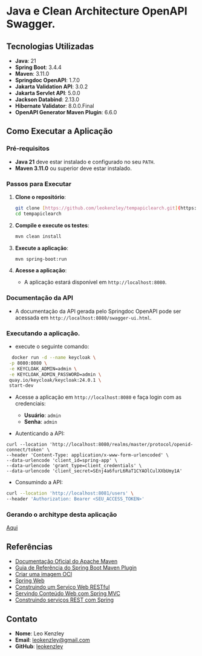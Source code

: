 # Java e Clean Architecture OpenAPI Swagger. 

## Tecnologias Utilizadas

- **Java**: 21
- **Spring Boot**: 3.4.4
- **Maven**: 3.11.0
- **Springdoc OpenAPI**: 1.7.0
- **Jakarta Validation API**: 3.0.2
- **Jakarta Servlet API**: 5.0.0
- **Jackson Databind**: 2.13.0
- **Hibernate Validator**: 8.0.0.Final
- **OpenAPI Generator Maven Plugin**: 6.6.0

## Como Executar a Aplicação

### Pré-requisitos

- **Java 21** deve estar instalado e configurado no seu `PATH`.
- **Maven 3.11.0** ou superior deve estar instalado.

### Passos para Executar

1. **Clone o repositório**:
    ```sh
    git clone [https://github.com/leokenzley/tempapiclearch.git](https://github.com/leokenzley/tempapiclearch.git)
    cd tempapiclearch
    ```

2. **Compile e execute os testes**:
    ```sh
    mvn clean install
    ```

3. **Execute a aplicação**:
    ```sh
    mvn spring-boot:run
    ```

4. **Acesse a aplicação**:
    - A aplicação estará disponível em `http://localhost:8080`.

### Documentação da API

- A documentação da API gerada pelo Springdoc OpenAPI pode ser acessada em `http://localhost:8080/swagger-ui.html`.

### Executando a aplicação.   
- execute o seguinte comando:
```sh
  docker run -d --name keycloak \
 -p 8080:8080 \
 -e KEYCLOAK_ADMIN=admin \
 -e KEYCLOAK_ADMIN_PASSWORD=admin \
 quay.io/keycloak/keycloak:24.0.1 \
 start-dev
 ```
- Acesse a aplicação em `http://localhost:8080` e faça login com as credenciais:
  - **Usuário**: `admin`
  - **Senha**: `admin`

- Autenticando a API:
```
curl --location 'http://localhost:8080/realms/master/protocol/openid-connect/token' \
--header 'Content-Type: application/x-www-form-urlencoded' \
--data-urlencode 'client_id=spring-app' \
--data-urlencode 'grant_type=client_credentials' \
--data-urlencode 'client_secret=SEnj4a6furL6RaT1CYAOlCulXXbUmy1A'
``` 
- Consumindo a API:
```sh
curl --location 'http://localhost:8081/users' \
--header 'Authorization: Bearer <SEU_ACCESS_TOKEN>'
```
### Gerando o architype desta aplicação
[Aqui](https://github.com/leokenzley/tempapiclearch/tree/main/.dev/architype)

## Referências

- [Documentação Oficial do Apache Maven](https://maven.apache.org/guides/index.html)
- [Guia de Referência do Spring Boot Maven Plugin](https://docs.spring.io/spring-boot/3.4.4/maven-plugin)
- [Criar uma imagem OCI](https://docs.spring.io/spring-boot/3.4.4/maven-plugin/build-image.html)
- [Spring Web](https://docs.spring.io/spring-boot/3.4.4/reference/web/servlet.html)
- [Construindo um Serviço Web RESTful](https://spring.io/guides/gs/rest-service/)
- [Servindo Conteúdo Web com Spring MVC](https://spring.io/guides/gs/serving-web-content/)
- [Construindo serviços REST com Spring](https://spring.io/guides/tutorials/rest/)

## Contato

- **Nome**: Leo Kenzley
- **Email**: leokenzley@gmail.com
- **GitHub**: [leokenzley](https://github.com/leokenzley)
